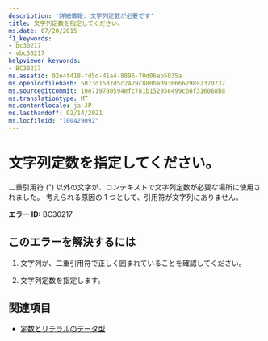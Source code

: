 ```yaml
---
description: '詳細情報: 文字列定数が必要です'
title: 文字列定数を指定してください。
ms.date: 07/20/2015
f1_keywords:
- bc30217
- vbc30217
helpviewer_keywords:
- BC30217
ms.assetid: 02e4f418-fd5d-41a4-8896-70d06eb5035a
ms.openlocfilehash: 5073d15d7d5c2429c880bad93066629892370737
ms.sourcegitcommit: 10e719780594efc781b15295e499c66f316068b8
ms.translationtype: MT
ms.contentlocale: ja-JP
ms.lasthandoff: 02/14/2021
ms.locfileid: "100429092"
---
```

# <a name="string-constant-expected"></a>文字列定数を指定してください。

二重引用符 (") 以外の文字が、コンテキストで文字列定数が必要な場所に使用されました。 考えられる原因の 1 つとして、引用符が文字列にありません。  
  
 **エラー ID:** BC30217  
  
## <a name="to-correct-this-error"></a>このエラーを解決するには  
  
1. 文字列が、二重引用符で正しく囲まれていることを確認してください。  
  
2. 文字列定数を指定します。  
  
## <a name="see-also"></a>関連項目

- [定数とリテラルのデータ型](../programming-guide/language-features/constants-enums/constant-and-literal-data-types.md)
